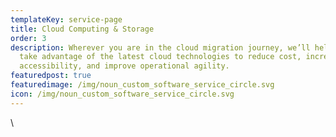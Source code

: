 ```yaml
---
templateKey: service-page
title: Cloud Computing & Storage
order: 3
description: Wherever you are in the cloud migration journey, we’ll help you
  take advantage of the latest cloud technologies to reduce cost, increase data
  accessibility, and improve operational agility.
featuredpost: true
featuredimage: /img/noun_custom_software_service_circle.svg
icon: /img/noun_custom_software_service_circle.svg
---
```

\